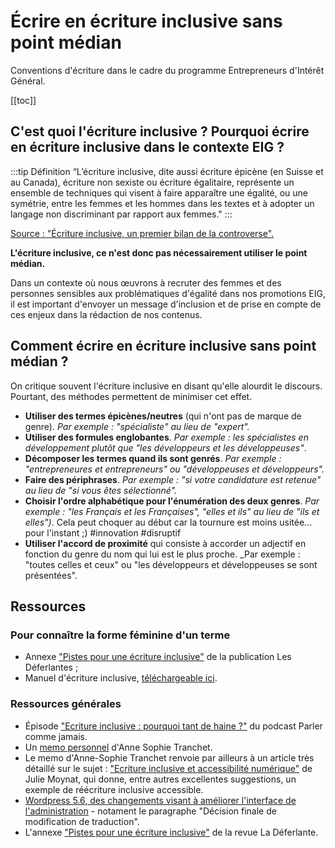 # Écrire en écriture inclusive sans point médian

Conventions d'écriture dans le cadre du programme Entrepreneurs d'Intérêt Général. 

[[toc]]

## C'est quoi l'écriture inclusive ? Pourquoi écrire en écriture inclusive dans le contexte EIG ?  

:::tip Définition “L’écriture inclusive, dite aussi écriture épicène (en Suisse et au Canada), écriture non sexiste ou écriture égalitaire, représente un ensemble de techniques qui visent à faire apparaître une égalité, ou une symétrie, entre les femmes et les hommes dans les textes et à adopter un langage non discriminant par rapport aux femmes."
:::

[Source : "Écriture inclusive, un premier bilan de la controverse".](https://theconversation.com/ecriture-inclusive-un-premier-bilan-de-la-controverse-147630)

**L'écriture inclusive, ce n'est donc pas nécessairement utiliser le point médian.**

Dans un contexte où nous œuvrons à recruter des femmes et des personnes sensibles aux problématiques d'égalité dans nos promotions EIG, il est important d'envoyer un message d'inclusion et de prise en compte de ces enjeux dans la rédaction de nos contenus.

## Comment écrire en écriture inclusive sans point médian ?

On critique souvent l'écriture inclusive en disant qu'elle alourdit le discours. Pourtant, des méthodes permettent de minimiser cet effet. 

* **Utiliser des termes épicènes/neutres** (qui n'ont pas de marque de genre). *Par exemple : "spécialiste" au lieu de "expert".*  
* **Utiliser des formules englobantes**. *Par exemple : les spécialistes en développement plutôt que "les développeurs et les développeuses"*.
* **Décomposer les termes quand ils sont genrés**. *Par exemple : "entrepreneures et entrepreneurs" ou "développeuses et développeurs".*
* **Faire des périphrases**. *Par exemple : "si votre candidature est retenue" au lieu de "si vous êtes sélectionné".* 
* **Choisir l'ordre alphabétique pour l'énumération des deux genres**. _Par exemple : "les Français et les Françaises", "elles et ils" au lieu de "ils et elles")_. Cela peut choquer au début car la tournure est moins usitée... pour l'instant ;) #innovation #disruptif
* **Utiliser l'accord de proximité** qui consiste à accorder un adjectif en fonction du genre du nom qui lui est le plus proche. _Par exemple : "toutes celles et ceux" ou "les développeurs et développeuses se sont présentées".

## Ressources

### Pour connaître la forme féminine d'un terme
* Annexe ["Pistes pour une écriture inclusive"](https://revueladeferlante.fr/wp-content/uploads/2021/02/ladeferlante_orthotypo.pdf) de la publication Les Déferlantes ; 
* Manuel d'écriture inclusive, [téléchargeable ici](https://www.motscles.net/ecriture-inclusive).

### Ressources générales

* Épisode ["Ecriture inclusive : pourquoi tant de haine ?"](https://www.binge.audio/podcast/parler-comme-jamais/ecriture-inclusive-pourquoi-tant-de-haine) du podcast Parler comme jamais.
* Un [memo personnel](https://blog.hello-bokeh.fr/2021/02/25/memo-de-lecriture-inclusive/) d'Anne Sophie Tranchet.
* Le memo d'Anne-Sophie Tranchet renvoie par ailleurs à un article très détaillé sur le sujet : ["Ecriture inclusive et accessibilité numérique"](https://www.lalutineduweb.fr/ecriture-inclusive-accessibilite-numerique-jetdv2020/#j-conference) de Julie Moynat, qui donne, entre autres excellentes suggestions, un exemple de réécriture inclusive accessible. 
* [Wordpress 5.6, des changements visant à améliorer l'interface de l'administration](https://fr.wordpress.org/2020/11/26/wordpress-5-6-des-changements-visant-a-ameliorer-linclusivite-de-linterface-dadministration/) - notament le paragraphe "Décision finale de modification de traduction".
* L'annexe ["Pistes pour une écriture inclusive"](https://revueladeferlante.fr/wp-content/uploads/2021/02/ladeferlante_orthotypo.pdf) de la revue La Déferlante.

